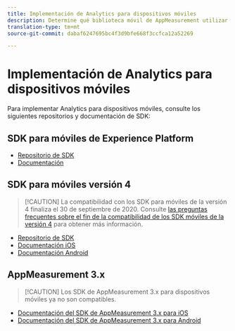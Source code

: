 ```yaml
---
title: Implementación de Analytics para dispositivos móviles
description: Determine qué biblioteca móvil de AppMeasurement utilizar.
translation-type: tm+mt
source-git-commit: dabaf6247695bc4f3d9bfe668f3ccfca12a52269

---
```



# Implementación de Analytics para dispositivos móviles

Para implementar Analytics para dispositivos móviles, consulte los siguientes repositorios y documentación de SDK:

## SDK para móviles de Experience Platform

* [Repositorio de SDK](https://github.com/Adobe-Marketing-Cloud/aep-sdks-documentation/blob/master/resources/frequently-asked-questions/current-sdk-versions.md)
* [Documentación](https://aep-sdks.gitbook.io/docs/)

## SDK para móviles versión 4

>[!CAUTION] La compatibilidad con los SDK para móviles de la versión 4 finaliza el 30 de septiembre de 2020. Consulte [las preguntas frecuentes sobre el fin de la compatibilidad de los SDK móviles de la versión 4](https://aep-sdks.gitbook.io/docs/version-4-sdk-end-of-support-faq) para obtener más información.

* [Repositorio de SDK](https://github.com/Adobe-Marketing-Cloud/mobile-services/tree/master/sdks)
* [Documentación iOS](https://docs.adobe.com/content/help/es-ES/mobile-services/ios/overview.html)
* [Documentación Android](https://docs.adobe.com/content/help/es-ES/mobile-services/android/overview.html)

## AppMeasurement 3.x

>[!CAUTION] Los SDK de AppMeasurement 3.x para dispositivos móviles ya no son compatibles.

* [Documentación del SDK de AppMeasurement 3.x para iOS](../../assets/adobe_mobile_ios_3x.pdf)
* [Documentación del SDK de AppMeasurement 3.x para Android](../../assets/android_3x.pdf)

